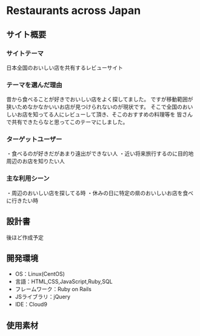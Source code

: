 # Restaurants across Japan
## サイト概要
### サイトテーマ

日本全国のおいしい店を共有するレビューサイト
​
### テーマを選んだ理由

昔から食べることが好きでおいしい店をよく探してました。
ですが移動範囲が狭いためなかなかいいお店が見つけられないのが現状です。
そこで全国のおいしいお店を知ってる人にレビューして頂き、そこのおすすめの料理等を
皆さんで共有できたらなと思ってこのテーマにしました。

### ターゲットユーザー
・食べるのが好きだがあまり遠出ができない人
・近い将来旅行するのに目的地周辺のお店を知りたい人
​
### 主な利用シーン
・周辺のおいしい店を探してる時
・休みの日に特定の県のおいしいお店を食べに行きたい時
​
## 設計書
後ほど作成予定
​
## 開発環境
- OS：Linux(CentOS)
- 言語：HTML,CSS,JavaScript,Ruby,SQL
- フレームワーク：Ruby on Rails
- JSライブラリ：jQuery
- IDE：Cloud9
​
## 使用素材





<!-- - 外部サービスの画像素材・音声素材を使用した場合は、必ずサービス名とURLを明記してください。 -->
<!-- - アプリケーションの実装に使用したgem/bootstrapのリファレンスなどの記載は不要です。 -->
<!-- - 使用しない場合は、使用素材の項目をREADMEから削除してください。 -->
<!-- - 架空の団体・題材を前提にポートフォリオを制作する場合、下記のテンプレートを当項目内に記載しましょう。 -->
<!-- 【テンプレート】 -->
<!-- 著作権を考慮し、架空のデータを扱う予定です。 -->
<!-- なお今後、実在するデータを利用する際には、事前に著作権保持者と契約を結んだ上で利用します。 -->